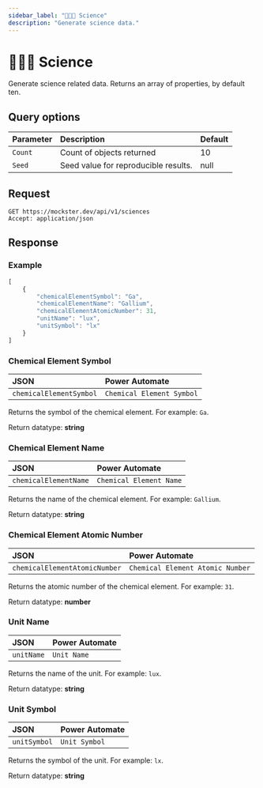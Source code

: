 ```yaml
---
sidebar_label: "👩🏻‍🔬 Science"
description: "Generate science data."
---
```


# 👩🏻‍🔬 Science

Generate science related data. Returns an array of properties, by default ten.

## Query options

|Parameter|Description|Default|
|---------|:---------|---------|
|`Count`| Count of objects returned | 10 |
|`Seed` | Seed value for reproducible results. | null |

## Request

```http title="HTTP"
GET https://mockster.dev/api/v1/sciences
Accept: application/json  
```

## Response 

### Example 

```jsx title="JSON"
[
    {
        "chemicalElementSymbol": "Ga",
        "chemicalElementName": "Gallium",
        "chemicalElementAtomicNumber": 31,
        "unitName": "lux",
        "unitSymbol": "lx"
    }
]
```

### Chemical Element Symbol

|JSON|Power Automate|
|:---------|:---------|
`chemicalElementSymbol`|`Chemical Element Symbol`

Returns the symbol of the chemical element. For example: `Ga`.

Return datatype: **string**

### Chemical Element Name

|JSON|Power Automate|
|:---------|:---------|
`chemicalElementName`|`Chemical Element Name`

Returns the name of the chemical element. For example: `Gallium`.

Return datatype: **string**

### Chemical Element Atomic Number

|JSON|Power Automate|
|:---------|:---------|
`chemicalElementAtomicNumber`|`Chemical Element Atomic Number`

Returns the atomic number of the chemical element. For example: `31`.

Return datatype: **number**

### Unit Name

|JSON|Power Automate|
|:---------|:---------|
`unitName`|`Unit Name`

Returns the name of the unit. For example: `lux`.

Return datatype: **string**

### Unit Symbol

|JSON|Power Automate|
|:---------|:---------|
`unitSymbol`|`Unit Symbol`

Returns the symbol of the unit. For example: `lx`.

Return datatype: **string**
